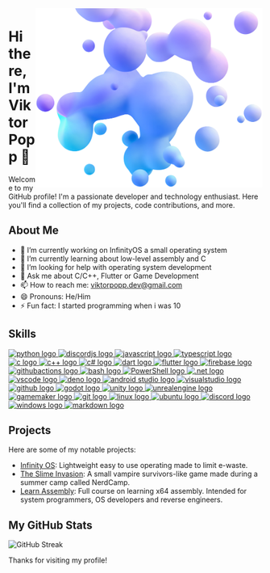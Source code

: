 <img align="right" width="450" src="bubbles.webp">

# Hi there, I'm Viktor Popp 👋

Welcome to my GitHub profile! I'm a passionate developer and technology enthusiast. Here you'll find a collection of my projects, code contributions, and more.

## About Me

- 🔭 I’m currently working on InfinityOS a small operating system
- 🌱 I’m currently learning about low-level assembly and C
- 🤔 I’m looking for help with operating system development
- 💬 Ask me about C/C++, Flutter or Game Development
- 📫 How to reach me: viktorpopp.dev@gmail.com
- 😄 Pronouns: He/Him
- ⚡ Fun fact: I started programming when i was 10

## Skills
<a href="https://www.python.org/" target="_blank" aria-label="Python">
						<img src="https://skillicons.dev/icons?i=py" alt="python logo" width="45" height="45" />
					</a>
					<a href="https://discord.js.org/" target="_blank" aria-label="Python">
						<img src="https://skillicons.dev/icons?i=discordjs" alt="discordjs logo" width="45"
							height="45" />
					</a>
					<a href="https://developer.mozilla.org/en-US/docs/Web/JavaScript" target="_blank"
						aria-label="JavaScript">
						<img src="https://skillicons.dev/icons?i=js" alt="javascript logo" width="45" height="45" />
					</a>
					<a href="https://www.typescriptlang.org/" target="_blank" aria-label="TypeScript">
						<img src="https://skillicons.dev/icons?i=ts" alt="typescript logo" width="45" height="45" />
					</a>
					<a href="https://en.wikipedia.org/wiki/C_(programming_language)" target="_blank" aria-label="C">
						<img src="https://skillicons.dev/icons?i=c" alt="c logo" width="45" height="45" />
					</a>
					<a href="https://en.wikipedia.org/wiki/C%2B%2B" target="_blank" aria-label="C++">
						<img src="https://skillicons.dev/icons?i=cpp" alt="c++ logo" width="45" height="45" />
					</a>
					<a href="https://learn.microsoft.com/en-us/dotnet/csharp/" target="_blank" aria-label="C#">
						<img src="https://skillicons.dev/icons?i=cs" alt="c# logo" width="45" height="45" />
					</a>
					<a href="https://www.dart.dev/" target="_blank" aria-label="Dart">
						<img src="https://skillicons.dev/icons?i=dart" alt="dart logo" width="45" height="45" />
					</a>
					<a href="https://flutter.dev/" target="_blank" aria-label="Flutter">
						<img src="https://skillicons.dev/icons?i=flutter" alt="flutter logo" width="45" height="45" />
					</a>
					<a href="https://firebase.google.com/" target="_blank" aria-label="Firebase">
						<img src="https://skillicons.dev/icons?i=firebase" alt="firebase logo" width="45" height="45" />
					</a>
					<a href="https://github.com/features/actions" target="_blank" aria-label="GitHub Actions">
						<img src="https://skillicons.dev/icons?i=githubactions" alt="githubactions logo" width="45"
							height="45" />
					</a>
					<a href="https://wikipedia.org/wiki/Bash" target="_blank" aria-label="Bash">
						<img src="https://skillicons.dev/icons?i=bash" alt="bash logo" width="45" height="45" />
					</a>
					<a href="https://learn.microsoft.com/powershell/" target="_blank" aria-label="PowerShell">
						<img src="https://skillicons.dev/icons?i=powershell" alt="PowerShell logo" width="45"
							height="45" />
					</a>
					<a href="https://dotnet.microsoft.com/" target="_blank" aria-label=".NET">
						<img src="https://skillicons.dev/icons?i=dotnet" alt=".net logo" width="45" height="45" />
					</a>
     <a href="https://code.visualstudio.com/" target="_blank" aria-label="Visual Studio Code">
						<img src="https://skillicons.dev/icons?i=vscode" alt="vscode logo" width="45" height="45" />
					</a>
					<a href="https://deno.land/" target="_blank" aria-label="Visual Studio Code">
						<img src="https://skillicons.dev/icons?i=deno" alt="deno logo" width="45" height="45" />
					</a>
					<a href="https://developer.android.com/studio" target="_blank" aria-label="Visual Studio Code">
						<img src="https://skillicons.dev/icons?i=androidstudio" alt="android studio logo" width="45"
							height="45" />
					</a>
					<a href="https://visualstudio.microsoft.com/" target="_blank" aria-label="Visual Studio">
						<img src="https://skillicons.dev/icons?i=visualstudio" alt="visualstudio logo" width="45"
							height="45" />
					</a>
					<a href="https://github.com/" target="_blank" aria-label="GitHub">
						<img src="https://skillicons.dev/icons?i=github" alt="github logo" width="45" height="45" />
					</a>
					<a href="https://godotengine.org/" target="_blank" aria-label="Godot Engine">
						<img src="https://skillicons.dev/icons?i=godot" alt="godot logo" width="45" height="45" />
					</a>
					<a href="https://unity.com/" target="_blank" aria-label="Unity">
						<img src="https://skillicons.dev/icons?i=unity" alt="unity logo" width="45" height="45" />
					</a>
					<a href="https://www.unrealengine.com/" target="_blank" aria-label="Unreal Engine">
						<img src="https://skillicons.dev/icons?i=unrealengine" alt="unrealengine logo" width="45"
							height="45" />
					</a>
					<a href="https://www.yoyogames.com/en/gamemaker" target="_blank" aria-label="GameMaker">
						<img src="https://skillicons.dev/icons?i=gamemakerstudio" alt="gamemaker logo" width="45"
							height="45" />
					</a>
     <a href="https://git-scm.com/" target="_blank">
						<img src="https://skillicons.dev/icons?i=git" alt="git logo" width="45" height="45" />
					</a>
					<a href="https://wikipedia.org/wiki/Linux" target="_blank">
						<img src="https://skillicons.dev/icons?i=linux" alt="linux logo" width="45" height="45" />
					</a>
					<a href="https://ubuntu.com/" target="_blank">
						<img src="https://skillicons.dev/icons?i=ubuntu" alt="ubuntu logo" width="45" height="45" />
					</a>
					<a href="https://discord.com/" target="_blank" aria-label="Discord">
						<img src="https://skillicons.dev/icons?i=discord" alt="discord logo" width="45" height="45" />
					</a>
					<a href="https://www.microsoft.com/en-us/windows" target="_blank" aria-label="Windows">
						<img src="https://skillicons.dev/icons?i=windows" alt="windows logo" width="45" height="45" />
					</a>
					<a href="https://www.markdownguide.org/" target="_blank" aria-label="Markdown">
						<img src="https://skillicons.dev/icons?i=markdown" alt="markdown logo" width="45" height="45" />
					</a>

## Projects

Here are some of my notable projects:

- [Infinity OS](https://infinityos-dev.github.io/): Lightweight easy to use operating made to limit e-waste.
- [The Slime Invasion](https://hexuro.itch.io/the-slime-invasion): A small vampire survivors-like game made during a summer camp called NerdCamp.
- [Learn Assembly](https://github.com/ViktorPopp/LearnAssembly): Full course on learning x64 assembly. Intended for system programmers, OS developers and reverse engineers.

## My GitHub Stats

![GitHub Streak](https://streak-stats.demolab.com/?user=ViktorPopp)

<!--
## Connect with Me

- [LinkedIn](Your LinkedIn Profile)
- [Twitter](Your Twitter Profile)
- [Personal Website](Your Personal Website)
-->

Thanks for visiting my profile!

